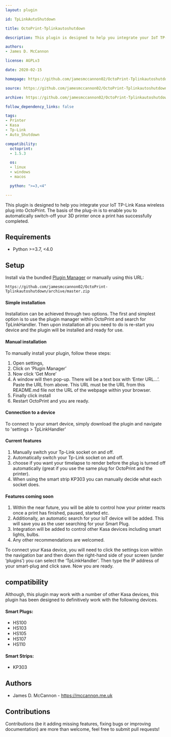 ```yaml
---
layout: plugin

id: TpLinkAutoShutdown

title: OctoPrint-Tplinkautoshutdown

description: This plugin is designed to help you integrate your IoT TP-Link Kasa wireless plug into OctoPrint. The basis of the plug-in is to enable you to automatically switch-off your 3D printer once a print has successfully completed.

authors:
- James D. McCannon

license: AGPLv3

date: 2020-02-15

homepage: https://github.com/jamesmccannon02/OctoPrint-Tplinkautoshutdown

source: https://github.com/jamesmccannon02/OctoPrint-Tplinkautoshutdown

archive: https://github.com/jamesmccannon02/OctoPrint-Tplinkautoshutdown/archive/master.zip

follow_dependency_links: false

tags:
- Printer
- Kasa
- Tp-Link
- Auto_Shutdown

compatibility:
  octoprint:
  - 1.5.3

  os:
  - linux
  - windows
  - macos

  python: ">=3,<4"

---
```


This plugin is designed to help you integrate your IoT TP-Link Kasa wireless plug into OctoPrint. The basis of the plug-in is to enable you to automatically switch-off your 3D printer
once a print has successfully completed.

## Requirements
* Python >=3.7, <4.0

## Setup

Install via the bundled [Plugin Manager](https://docs.octoprint.org/en/master/bundledplugins/pluginmanager.html)
or manually using this URL:

    https://github.com/jamesmccannon02/OctoPrint-Tplinkautoshutdown/archive/master.zip

#### Simple installation

Installation can be achieved through two options. The first and simplest option is to use the plugin manager within OctoPrint and search for TpLinkHandler. Then upon installation all you need to do is re-start you device and the plugin will be installed and ready for use.

#### Manual installation

To manually install your plugin, follow these steps:

1.	Open settings,
2.	Click on ‘Plugin Manager’
3.	Now click ‘Get More’
4.	A window will then pop-up. There will be a text box with ‘Enter URL…’. Paste the URL from above. This URL must be the URL from this README.md file not the URL of the webpage within your browser.
5.	Finally click install
6.	Restart OctoPrint and you are ready.

#### Connection to a device
To connect to your smart device, simply download the plugin and navigate to 'settings > TpLinkHandler'

#### Current features
1. Manually switch your Tp-Link socket on and off.
2. Automatically switch your Tp-Link socket on and off.
3. choose if you want your timelapse to render before the plug is turned off automatically (great if you use the same plug for OctoPrint and the printer).
4. When using the smart strip KP303 you can manually decide what each socket does.

#### Features coming soon
1.	Within the near future, you will be able to control how your printer reacts once a print has finished, paused, started etc.
2.	Additionally, an automatic search for your IoT device will be added. This will save you as the user searching for your Smart Plug.
3.	Integration will be added to control other Kasa devices including smart lights, bulbs.
4.	Any other recommendations are welcomed.

To connect your Kasa device, you will need to click the settings icon within the navigation bar and then down the right-hand side of your screen (under ‘plugins’) you can select the ‘TpLinkHandler’. Then type the IP address of your smart-plug and click save. Now you are ready.

## compatibility

Although, this plugin may work with a number of other Kasa devices, this plugin has been designed to definitively work with the following devices.

#### Smart Plugs:

* HS100
* HS103
* HS105
* HS107
* HS110

#### Smart Strips:
* KP303

## Authors

- James D. McCannon - https://mccannon.me.uk

## Contributions
Contributions (be it adding missing features, fixing bugs or improving documentation) are more than welcome, feel free to submit pull requests!
